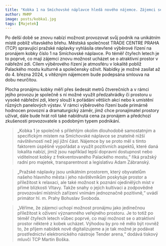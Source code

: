 ```yaml
---
title: "Kobka 1 na Smíchovské náplavce hledá nového nájemce. Zájemci se mohou zúčastnit výběrového řízení"
author: MHMP
image: posts/kobka1.jpg
tags: [Majetek]
---
```

 
Po delší době se znovu nabízí možnost provozovat svůj podnik na unikátním místě poblíž vltavského břehu. Městská společnost TRADE CENTRE PRAHA (TCP) spravující pražské náplavky vyhlásila otevřené výběrové řízení na pronájem kobky číslo 1 na Smíchovské náplavce. Po téměř čtyřech letech je to poprvé, co mají zájemci znovu možnost ucházet se o atraktivní prostor v nábřežní zdi. Cílem výběrového řízení je atmosféru v lokalitě poblíž Palackého mostu kulturně a společensky oživit. Nabídky je možné zasílat až do 4. března 2024, s vítězným nájemcem bude podepsána smlouva na dobu neurčitou.

Plocha pronájmu kobky měří přes šedesát metrů čtverečních a v rámci jejího provozu je společně s ní možné využít předzahrádky či prostoru u vysoké nábřežní zdi, který slouží k pořádání větších akcí nebo k umístění různých panelových výstav. V rámci výběrového řízení bude primárně hodnocen provozní a dramaturgický záměr, jímž chce pronajímatel prostory užívat, dále bude hrát roli také nabídnutá cena za pronájem a předchozí zkušenosti provozovatele s podobným typem podnikání.

> „Kobka 1 je společně s přilehlým okolím dlouhodobě samostatným a specifickým místem na Smíchovské náplavce se znatelně nižší návštěvností než její jižní část. Nájemce by se proto měl s tímto faktorem úspěšně vypořádat a využít pozitivních aspektů, které daná lokalita nabízí, jimiž jsou například lepší dopravní dostupnost nebo viditelnost kobky z frekventovaného Palackého mostu,“ říká pražský radní pro majetek, transparentnost a legislativu Adam Zábranský.

> „Pražské náplavky jsou unikátním prostorem, který obyvatelům našeho hlavního města i jeho návštěvníkům poskytuje prostor a příležitost k relaxaci, ale také možnost k poznání ojedinělých míst v přímé blízkosti Vltavy. Takže snahy o jejich kultivaci a zodpovědné provozování místních zařízení vnímám jednoznačně pozitivně,“ uvádí primátor hl. m. Prahy Bohuslav Svoboda.

> „Věříme, že zájemci uchopí možnost pronájmu jako jedinečnou příležitost k oživení významného veřejného prostoru. Je to totiž po téměř čtyřech letech vůbec poprvé, co mají možnost se o atraktivní prostor některé z kobek ucházet. Výhodou by pro ně mělo být rovněž to, že příjem nabídek nově digitalizujeme a je tak možné je podávat prostřednictví elektronického nástroje Tender arena,“ dodává tiskový mluvčí TCP Martin Boška. 


